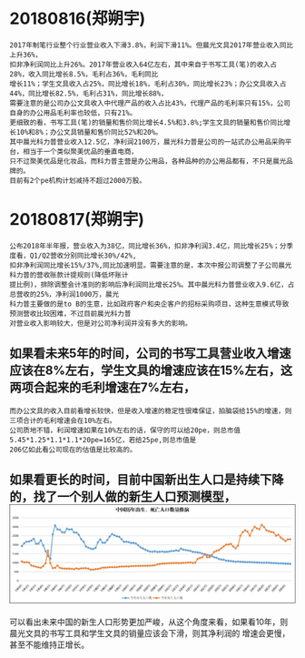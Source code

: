 # 20180816(郑朔宇)  
    2017年制笔行业整个行业营业收入下滑3.8%，利润下滑11%。但晨光文具2017年营业收入同比上升36%，
    扣非净利润同比上升26%。2017年营业收入64亿左右，其中来自于书写工具(笔)的收入占28%，收入同比增长8.5%，毛利占36%，毛利同比
    增长11%；学生文具收入占25%，同比增长18%，毛利占30%，同比增长23%；办公文具收入占44%，同比增长82.5%，毛利占31%，同比增长88%，
    需要注意的是公司办公文具收入中代理产品的收入占比43%，代理产品的毛利率只有15%，公司自身的办公用品毛利率也较低，只有21%。
    更细致的看，书写工具(笔)的销量和售价同比增长4.5%和3.8%;学生文具的销量和售价同比增长10%和8%；办公文具销量和售价同比52%和20%。
    其中晨光科力普营业收入12.5亿，净利润2100万，晨光科力普是公司的一站式办公用品采购平台，相当于一个类似聚美优品的垂直电商，
    只不过聚美优品是化妆品，而科力普主营是办公用品，各种品种的办公用品都有，不只是晨光品牌的。  
    目前有2个pe机构计划减持不超过2000万股。  
 # 20180817(郑朔宇)
    公布2018年半年报，营业收入为38亿，同比增长36%，扣非净利润3.4亿，同比增长25%；分季度看，Q1/Q2营收分别同比增长30%/42%,
    扣非净利润同比增长15%/37%,同比加速明显。需要注意的是，本次中报公司调整了子公司晨光科力普的营收账款计提规则(降低坏账计
    提比例)，排除调整会计准则的影响后净利润同比增长25%。其中晨光科力普营业收入9.6亿，占总营收的25%，净利润1000万，晨光
    科力普主要做的是to B的生意，比如政府客户和央企客户的招标采购项目，这种生意模式导致预测营收比较困难，不过目前晨光科力普
    对营业收入影响较大，但是对公司净利润并没有多大的影响。  
 ## 如果看未来5年的时间，公司的书写工具营业收入增速应该在8%左右，学生文具的增速应该在15%左右，这两项合起来的毛利增速在7%左右，
    而办公文具的收入目前看增长较快，但是收入增速的稳定性很难保证，拍脑袋给15%的增速，则三项合计的毛利增速会在10%左右。
    公司质地不错，利润增速如果在10%左右的话，保守的可以给20pe，则总市值5.45*1.25*1.1*1.1*20pe=165亿，若给25pe,则总市值是
    206亿如此看公司现在的估值是比较高的。  
 ## 如果看更长的时间，目前中国新出生人口是持续下降的，找了一个别人做的新生人口预测模型，  ![新生人口](https://github.com/luoluo2048/picture/blob/master/603899_1.jpg)  
可以看出未来中国的新生人口形势更加严峻，从这个角度来看，如果看10年，则晨光文具的书写工具和学生文具的销量应该会下滑，则其净利润的
增速会更慢，甚至不能维持正增长。

    